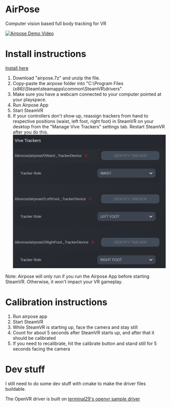 # AirPose
 Computer vision based full body tracking for VR
 
[![Airpose Demo Video](https://img.youtube.com/vi/b5pe5vCh3a8/0.jpg)](https://www.youtube.com/watch?v=b5pe5vCh3a8)


# Install instructions

[Install here](https://github.com/justinliang1020/AirPose/releases/download/v0.1/AirPose.7z)
1. Download "airpose.7z" and unzip the file.
2. Copy-paste the airpose folder into "C:\Program Files (x86)\Steam\steamapps\common\SteamVR\drivers"
3. Make sure you have a webcam connected to your computer pointed at your playspace.
4. Run Airpose App
5. Start SteamVR
6. If your controllers don't show up, reassign trackers from hand to respective positions (waist, left foot, right foot) in SteamVR on your desktop from the "Manage Vive Trackers" settings tab. Restart SteamVR after you do this.
![Vive trackers settings](/trackers.png)

Note: Airpose will only run if you run the Airpose App before starting SteamVR. Otherwise, it won't impact your VR gameplay.

# Calibration instructions

1. Run airpose app
2. Start SteamVR
3. While SteamVR is starting up, face the camera and stay still
4. Count for about 5 seconds after SteamVR starts up, and after that it should be calibrated
5. If you need to recalibrate, hit the calibrate button and stand still for 5 seconds facing the camera

# Dev stuff

I still need to do some dev stuff with cmake to make the driver files buildable.

The OpenVR driver is built on [terminal29's openvr sample driver](https://github.com/terminal29/Simple-OpenVR-Driver-Tutorial)

